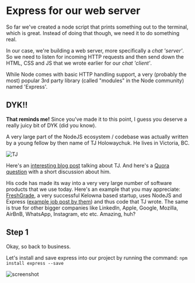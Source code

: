 # Express for our web server

So far we've created a node script that prints something out to the terminal, which is great. Instead of doing that though, we need it to do something real.

In our case, we're building a web server, more specifically a _chat 'server'_. So we need to listen for incoming HTTP requests and then send down the HTML, CSS and JS that we wrote earlier for our _chat 'client'_.

While Node comes with basic HTTP handling support, a very (probably the most) popular 3rd party library (called "modules" in the Node community) named 'Express'. 

## DYK!!

**That reminds me!** Since you've made it to this point, I guess you deserve a really juicy bit of DYK (did you know).

A very large part of the NodeJS ecosystem / codebase was actually written by a young fellow by then name of TJ Holowaychuk. He lives in Victoria, BC. 

![TJ](http://d.pr/i/1azN5/16iw08fD+)

Here's an [interesting blog post](https://medium.com/@kelas/how-is-tj-holowaychuk-so-insanely-productive-604818b4e9eb) talking about TJ. And here's a [Quora question](https://www.quora.com/How-did-TJ-Holowaychuk-learn-to-program) with a short discussion about him.

His code has made its way into a very very large number of software products that we use today. Here's an example that you may appreciate: [FreshGrade](https://www.freshgrade.com/), a very successful Kelowna based startup, uses NodeJS and Express ([example job post by them](http://freshgrade.applytojob.com/apply/3ANYBx/Senior-Backend-Developer-Nodejs-API-Craftsman)) and thus code that TJ wrote. The same is true for other bigger companies like LinkedIn, Apple, Google, Mozilla, AirBnB, WhatsApp, Instagram, etc etc. Amazing, huh?

## Step 1

Okay, so back to business.

Let's install and save express into our project by running the command: `npm install express --save`

![screenshot](http://d.pr/i/10kgL/2BlmzYbb+)







